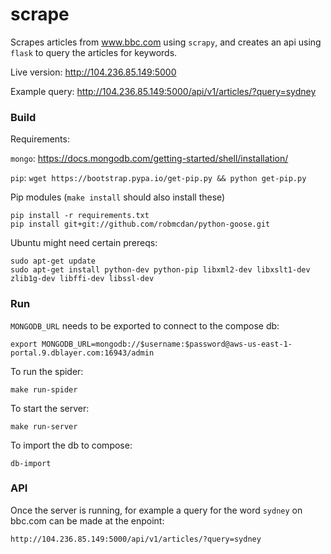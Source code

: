 # scrape

Scrapes articles from www.bbc.com using `scrapy`, and creates an api using `flask` to query the articles for keywords.

Live version: http://104.236.85.149:5000

Example query: http://104.236.85.149:5000/api/v1/articles/?query=sydney


### Build
Requirements:

`mongo`: https://docs.mongodb.com/getting-started/shell/installation/

`pip`: `wget https://bootstrap.pypa.io/get-pip.py && python get-pip.py`

Pip modules (`make install` should also install these)
```
pip install -r requirements.txt
pip install git+git://github.com/robmcdan/python-goose.git
```
Ubuntu might need certain prereqs:
```
sudo apt-get update
sudo apt-get install python-dev python-pip libxml2-dev libxslt1-dev zlib1g-dev libffi-dev libssl-dev
```
### Run

`MONGODB_URL` needs to be exported to connect to the compose db:

`export MONGODB_URL=mongodb://$username:$password@aws-us-east-1-portal.9.dblayer.com:16943/admin`

To run the spider:

`make run-spider`

To start the server:

`make run-server`

To import the db to compose:

`db-import`

### API

Once the server is running, for example a query for the word `sydney` on bbc.com can be made at the enpoint:

`http://104.236.85.149:5000/api/v1/articles/?query=sydney`


